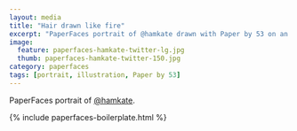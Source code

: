 ```yaml
---
layout: media
title: "Hair drawn like fire"
excerpt: "PaperFaces portrait of @hamkate drawn with Paper by 53 on an iPad."
image: 
  feature: paperfaces-hamkate-twitter-lg.jpg
  thumb: paperfaces-hamkate-twitter-150.jpg
category: paperfaces
tags: [portrait, illustration, Paper by 53]
---
```


PaperFaces portrait of [@hamkate](http://twitter.com/hamkate).

{% include paperfaces-boilerplate.html %}
